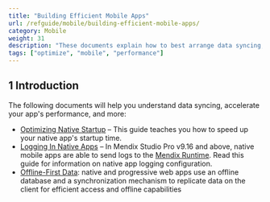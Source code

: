 ```yaml
---
title: "Building Efficient Mobile Apps"
url: /refguide/mobile/building-efficient-mobile-apps/
category: Mobile
weight: 31
description: "These documents explain how to best arrange data syncing, startups, and improve other aspects of mobile apps."
tags: ["optimize", "mobile", "performance"]
---
```


## 1 Introduction

The following documents will help you understand data syncing, accelerate your app's performance, and more:

* [Optimizing Native Startup](/refguide/mobile/building-efficient-mobile-apps/native-startup/) – This guide teaches you how to speed up your native app's startup time.
* [Logging In Native Apps](/refguide/mobile/building-efficient-mobile-apps/logging/) – In Mendix Studio Pro v9.16 and above, native mobile apps are able to send logs to the [Mendix Runtime](/refguide/runtime/). Read this guide for information on native app logging configuration.
* [Offline-First Data](/refguide/mobile/building-efficient-mobile-apps/offlinefirst-data/): native and progressive web apps use an offline database and a synchronization mechanism to replicate data on the client for efficient access and offline capabilities
